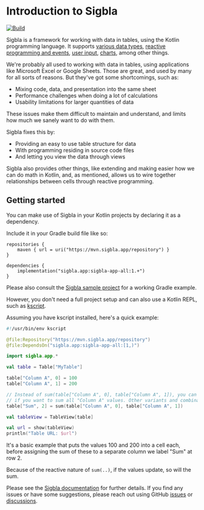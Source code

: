 # Introduction to Sigbla

[![Build](https://github.com/sigbla/sigbla-app/actions/workflows/build.yml/badge.svg)](https://github.com/sigbla/sigbla-app/actions/workflows/build.yml)

Sigbla is a framework for working with data in tables, using the Kotlin programming language.
It supports [various data types](https://sigbla.app/docs/cells/),
[reactive programming and events](https://sigbla.app/docs/table_subscriptions/),
[user input](https://sigbla.app/docs/widgets/), [charts](https://sigbla.app/docs/charts/), among other things.

We're probably all used to working with data in tables, using applications like Microsoft Excel or Google Sheets.
Those are great, and used by many for all sorts of reasons. But they've got some shortcomings, such as:

* Mixing code, data, and presentation into the same sheet
* Performance challenges when doing a lot of calculations
* Usability limitations for larger quantities of data

These issues make them difficult to maintain and understand, and limits how much we sanely want to do with them.

Sigbla fixes this by:

* Providing an easy to use table structure for data
* With programming residing in source code files
* And letting you view the data through views

Sigbla also provides other things, like extending and making easier how we can do math in Kotlin,
and, as mentioned, allows us to wire together relationships between cells through reactive programming.

## Getting started

You can make use of Sigbla in your Kotlin projects by declaring it as a dependency.

Include it in your Gradle build file like so:

```
repositories {
    maven { url = uri("https://mvn.sigbla.app/repository") }
}

dependencies {
    implementation("sigbla.app:sigbla-app-all:1.+")
}
```

Please also consult the [Sigbla sample project](https://github.com/sigbla/sigbla-app-sample) for a working Gradle example.

However, you don't need a full project setup and can also use a Kotlin REPL, such as [kscript](https://github.com/kscripting/kscript).

Assuming you have kscript installed, here's a quick example:

``` kotlin
#!/usr/bin/env kscript

@file:Repository("https://mvn.sigbla.app/repository")
@file:DependsOn("sigbla.app:sigbla-app-all:[1,)")

import sigbla.app.*

val table = Table["MyTable"]

table["Column A", 0] = 100
table["Column A", 1] = 200

// Instead of sum(table["Column A", 0], table["Column A", 1]), you can also do sum(table["Column A"])
// if you want to sum all "Column A" values. Other variants and combinations are also possible.
table["Sum", 2] = sum(table["Column A", 0], table["Column A", 1])

val tableView = TableView[table]

val url = show(tableView)
println("Table URL: $url")
```

It's a basic example that puts the values 100 and 200 into a cell each, before assigning the sum of these to a separate
column we label "Sum" at row 2.

Because of the reactive nature of `sum(..)`, if the values update, so will the sum.

Please see the [Sigbla documentation](https://sigbla.app/docs) for further details. If you find any issues or have some
suggestions, please reach out using GitHub [issues](https://github.com/sigbla/sigbla-app/issues) or
[discussions](https://github.com/sigbla/sigbla-app/discussions).
